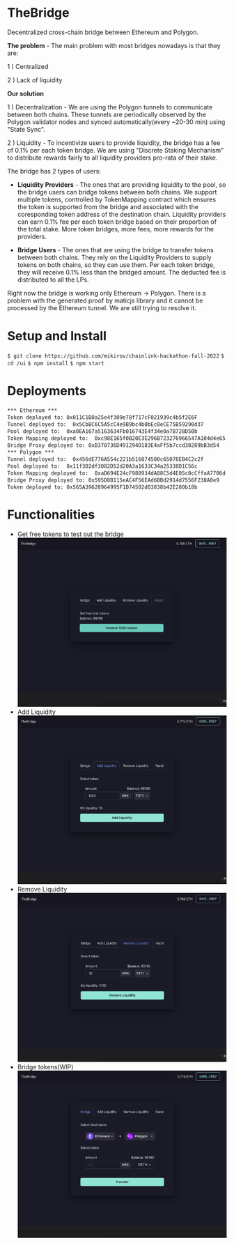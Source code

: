 # TheBridge

Decentralized cross-chain bridge between Ethereum and Polygon. 

**The problem** - The main problem with most bridges nowadays is that they are:

1 ) Centralized

2 ) Lack of liquidity

**Our solution**

1 ) Decentralization - We are using the Polygon tunnels to communicate between both chains. These tunnels are periodically observed by the Polygon validator nodes and synced automatically(every ~20-30 min) using "State Sync".

2 ) Liquidity - To incentivize users to provide liquidity, the bridge has a fee of 0.1% per each token bridge. We are using "Discrete Staking Mechanism" to  distribute rewards fairly to all liquidity providers pro-rata of their stake.

The bridge has 2 types of users:
- **Liquidity Providers** - The ones that are providing liquidity to the pool, so the bridge users can bridge tokens between both chains. We support multiple tokens, controlled by TokenMapping contract which ensures the token is supported from the bridge and associated with the coresponding token address of the destination chain. Liquidity providers can earn 0.1% fee per each token bridge based on their proportion of the total stake. More token bridges, more fees, more rewards for the providers.

- **Bridge Users** - The ones that are using the bridge to transfer tokens between both chains. They rely on the Liquidity Providers to supply tokens on both chains, so they can use them. Per each token bridge, they will receive 0.1% less than the bridged amount. The deducted fee is distributed to all the LPs.


Right now the bridge is working only Ethereum -> Polygon. There is a problem with the generated proof by maticjs library and it cannot be processed by the Ethereum tunnel. We are still trying to resolve it. 

# Setup and Install

`$ git clone https://github.com/mikirov/chainlink-hackathon-fall-2022`
`$ cd /ui`
`$ npm install`
`$ npm start`

# Deployments

```
*** Ethereum ***
Token deployed to: 0x011C1B8a25e4f309e78f717cF021939c4b5f2E6F
Tunnel deployed to:  0x5CbBC6C5A5cC4e9B9bc4b0bEc8eCE75B59290d37
Pool deployed to:  0xa0EA167a5163634Fb016743E4f34e0a7B728D50b
Token Mapping deployed to:  0xc98E165f0B20E3E296B723276966547A104d4e65
Bridge Proxy deployed to: 0xB370736D491294D183E4aFf5b7ccd30289bB3d54
*** Polygon ***
Tunnel deployed to:  0x456dE776A554c221b516874500c65078EB4C2c2f
Pool deployed to:  0x11f3D2df3082D52d20A3a1633C34a25338D1C56c
Token Mapping deployed to:  0xaD694E24cF980934dA88C5d4E05c0cCffaA7706d
Bridge Proxy deployed to: 0x595D8B115eAC4F56EAd6BBd2914d7556F238A0e9
Token deployed to: 0x565A39628964995F1D74502d03838b42E280b18b

```

# Functionalities

- Get free tokens to test out the bridge
![](/docs/facet.png)
- Add Liquidity
![](/docs/add-liquidity.png)
- Remove Liquidity
![](/docs/remove-liquidity.png)
- Bridge tokens(WIP)
![](/docs/bridge.png)